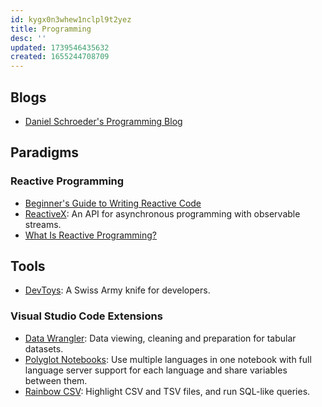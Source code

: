```yaml
---
id: kygx0n3whew1nclpl9t2yez
title: Programming
desc: ''
updated: 1739546435632
created: 1655244708709
---
```


## Blogs

- [Daniel Schroeder's Programming Blog](https://blog.danskingdom.com/)

## Paradigms

### Reactive Programming

- [Beginner's Guide to Writing Reactive Code](https://www.freecodecamp.org/news/reactive-programming-beginner-guide/)
- [ReactiveX](https://reactivex.io/): An API for asynchronous programming
with observable streams.
- [What Is Reactive Programming?](https://www.baeldung.com/cs/reactive-programming)

## Tools

- [DevToys](https://github.com/DevToys-app/DevToys): A Swiss Army knife for developers.

### Visual Studio Code Extensions

- [Data Wrangler](https://marketplace.visualstudio.com/items?itemName=ms-toolsai.datawrangler): Data viewing, cleaning and preparation for tabular datasets.
- [Polyglot Notebooks](https://marketplace.visualstudio.com/items?itemName=ms-dotnettools.dotnet-interactive-vscode): Use multiple languages in one notebook with full language server support for each language and share variables between them.
- [Rainbow CSV](https://marketplace.visualstudio.com/items?itemName=mechatroner.rainbow-csv): Highlight CSV and TSV files, and run SQL-like queries.
